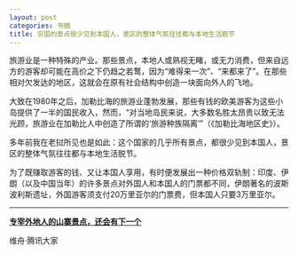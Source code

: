 ```yaml
---
layout: post
categories: 书摘
title: 穷国的景点很少见到本国人，景区的整体气氛往往都与本地生活脱节
---
```


旅游业是一种特殊的产业。那些景点，本地人或熟视无睹，或无力消费，但来自远方的游客却可能在高价之下仍趋之若鹜，因为“难得来一次”、“来都来了”。在那些相对欠发达的地区，这就会在原有社会结构中创造一块面向外人的飞地。

大致在1980年之后，加勒比海的旅游业蓬勃发展，那些有钱的欧美游客为这些小岛提供了一半的国民收入，然而，“对当地岛民来说，大多数名胜太昂贵以致无法光顾，旅游业在加勒比人中创造了所谓的‘旅游种族隔离’”（《加勒比海地区史》）。

多年前我在老挝所见也是如此：这个国家的几乎所有景点，都很少见到本国人，景区的整体气氛往往都与本地生活脱节。

为了既赚取游客的钱、又让本国人享用，有时便发展出一种价格双轨制：印度、伊朗（以及中国当年）的许多景点对外国人和本国人的门票都不同，伊朗著名的波斯波利斯遗址，外国游客须支付20万里亚尔的门票费，但本国人只要3万里亚尔。

---

**[专宰外地人的山寨景点，还会有下一个](http://t.cn/RxzcRuM)**

维舟·腾讯大家